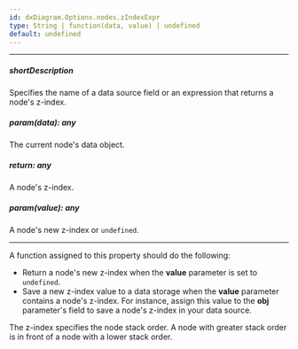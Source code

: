 ```yaml
---
id: dxDiagram.Options.nodes.zIndexExpr
type: String | function(data, value) | undefined
default: undefined
---
```

---
##### shortDescription
Specifies the name of a data source field or an expression that returns a node's z-index.

##### param(data): any
The current node's data object.

##### return: any
A node's z-index.

##### param(value): any
A node's new z-index or `undefined`.

---
A function assigned to this property should do the following:

* Return a node's new z-index when the **value** parameter is set to `undefined`.
* Save a new z-index value to a data storage when the **value** parameter contains a node's z-index. For instance, assign this value to the **obj** parameter's field to save a node's z-index in your data source.

The z-index specifies the node stack order. A node with greater stack order is in front of a node with a lower stack order.